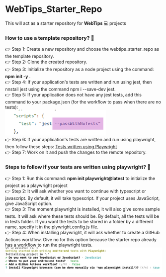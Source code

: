 # WebTips_Starter_Repo
This will act as a starter repository for **WebTips** 💻 projects

### How to use a template repository? 🏁
👉 Step 1: Create a new repository and choose the webtips_starter_repo as the template repository.\
👉 Step 2: Clone the created repository.\
👉 Step 3: Initialize the repository as a node project using the command: __npm init -y__ . \
👉 Step 4: If your application's tests are written and run using jest, then nnstall jest using the command npm i --save-dev jest.\
👉 Step 5: If your application does not have any jest tests, add this command to your package.json (for the workflow to pass when there are no tests):\
![command to make the workflow run when there are no tests](https://github.com/solitontech/WebTips_Starter_Repo/blob/main/documentation_assets/WorkflowSpecification/noTests.png)\
👉 Step 6: If your application's tests are written and run using playwright, then follow these steps: [Tests written using Playwright](https://github.com/solitontech/WebTips_Starter_Repo/blob/main/README.md#steps-to-follow-if-your-tests-are-written-using-playwright-) \
👉 Step 7: Work on it and push the changes to the remote repository. 

### Steps to follow if your tests are written using playwright? 🏁
👉 Step 1: Run this command: __npm init playwright@latest__ to initialize the project as a playwright project\
👉 Step 2: It will ask whether you want to continue with typescript or javascript. By default, it will take typescript. If your project uses JavaScript, give JavaScript option.  \
👉 Step 3: The moment playwright is installed, it will also give some sample tests. It will ask where these tests should be. By default, all the tests will be in tests folder. If you want the tests to be stored in a folder by a different name, specify it in the plywright.config.js file. \
👉 Step 4: When installing playwright, it will ask whether to create a GitHub Actions workflow. Give no for this option because the starter repo already has a workflow to run the playwright tests. \
![Steps to follow while configuring playwright tests](https://github.com/solitontech/WebTips_Starter_Repo/blob/main/documentation_assets/PlaywrightTests/configurationSteps.PNG)
